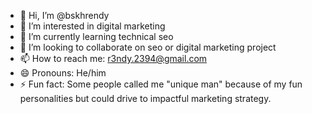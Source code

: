 - 👋 Hi, I’m @bskhrendy
- 👀 I’m interested in digital marketing
- 🌱 I’m currently learning technical seo
- 💞️ I’m looking to collaborate on seo or digital marketing project
- 📫 How to reach me: r3ndy.2394@gmail.com
- 😄 Pronouns: He/him
- ⚡ Fun fact: Some people called me "unique man" because of my fun personalities but could drive to impactful marketing strategy. 

<!---
bskhrendy/bskhrendy is a ✨ special ✨ repository because its `README.md` (this file) appears on your GitHub profile.
You can click the Preview link to take a look at your changes.
--->
